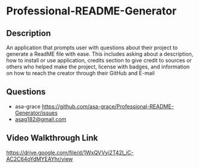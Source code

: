 # Professional-README-Generator

## Description
An application that prompts user with questions about their project to generate a ReadME file with ease. This includes asking about a description, how to install or use application, credits section to give credit to sources or others who helped make the project, license with badges, and information on how to reach the creator through their GitHub and E-mail

## Questions
 * asa-grace https://github.com/asa-grace/Professional-README-Generator/issues
 * asag182@gmail.com

## Video Walkthrough Link
https://drive.google.com/file/d/1WxQVVyi2T42I_iC-AC2C64oYdMYEAYhr/view
